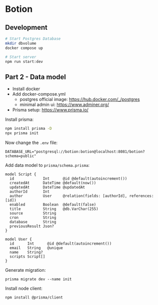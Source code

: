 # Botion

## Development

```sh
# Start Postgres Database
mkdir dbvolume
docker compose up

# Start server
npm run start:dev
```

## Part 2 - Data model

- Install docker
- Add docker-compose.yml
  - postgres official image: https://hub.docker.com/_/postgres
  - minimal admin ui: https://www.adminer.org/
- Prisma setup: https://www.prisma.io/

Install prisma:

```sh
npm install prisma -D
npx prisma init
```

Now change the `.env` file:

```
DATABASE_URL="postgresql://botion:botion@localhost:8081/botion?schema=public"
```

Add data model to `prisma/schema.prisma`:

```
model Script {
  id             Int      @id @default(autoincrement())
  createdAt      DateTime @default(now())
  updatedAt      DateTime @updatedAt
  authorId       Int
  author         User     @relation(fields: [authorId], references: [id])
  enabled        Boolean  @default(false)
  title          String   @db.VarChar(255)
  source         String
  cron           String
  database       String
  previousResult Json?
}

model User {
  id      Int      @id @default(autoincrement())
  email   String   @unique
  name    String?
  scripts Script[]
}
```

Generate migration:

```
prisma migrate dev --name init
```

Install node client:

```
npm install @prisma/client
```
